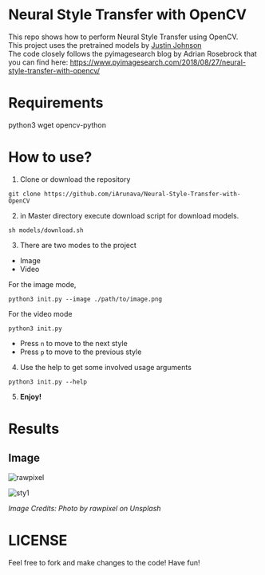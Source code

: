 # Neural Style Transfer with OpenCV

This repo shows how to perform Neural Style Transfer using OpenCV. <br/>
This project uses the pretrained models by [Justin Johnson](https://github.com/jcjohnson/fast-neural-style)<br/>
The code closely follows the pyimagesearch blog by Adrian Rosebrock that you can find here: https://www.pyimagesearch.com/2018/08/27/neural-style-transfer-with-opencv/

# Requirements
python3
wget
opencv-python

# How to use?
1) Clone or download the repository
```
git clone https://github.com/iArunava/Neural-Style-Transfer-with-OpenCV
```

2) in Master directory execute download script for download models.
```
sh models/download.sh
```

3) There are two modes to the project
- Image
- Video

For the image mode,
```
python3 init.py --image ./path/to/image.png
```

For the video mode
```
python3 init.py
```

- Press `n` to move to the next style
- Press `p` to move to the previous style

4) Use the help to get some involved usage arguments
```
python3 init.py --help
```

5) **Enjoy!**

# Results

## Image

![rawpixel](https://user-images.githubusercontent.com/26242097/45502148-d6ba8b00-b7a0-11e8-9841-ae2c27f7ff4e.jpg)

![sty1](https://user-images.githubusercontent.com/26242097/45502132-cacec900-b7a0-11e8-9e06-d903e5746d55.png)

_Image Credits: Photo by rawpixel on Unsplash_

# LICENSE

Feel free to fork and make changes to the code! Have fun!
